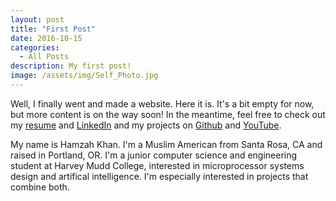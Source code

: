 ```yaml
---
layout: post
title: "First Post"
date: 2016-10-15
categories:
  - All Posts
description: My first post!
image: /assets/img/Self_Photo.jpg
---
```

Well, I finally went and made a website. Here it is. It's a bit empty for now, 
but more content is on the way soon! In the meantime, feel free to check out my 
[resume][resume] and [LinkedIn][linkedin] and my projects on [Github][github] 
and [YouTube][youtube].

My name is Hamzah Khan. I'm a Muslim American from Santa Rosa, CA and raised in 
Portland, OR. I'm a junior computer science and engineering student at Harvey 
Mudd College, interested in microprocessor systems design and artifical 
intelligence. I'm especially interested in projects that combine both.

[resume]: /assets/files/resume/HamzahKhanResume_site.pdf
[linkedin]: https://www.linkedin.com/in/hamzah-khan-02a02b59
[github]: https://github.com/khanh111
[youtube]: https://www.youtube.com/channel/UCGAGEYUAp22WBrDplYAn5Bw